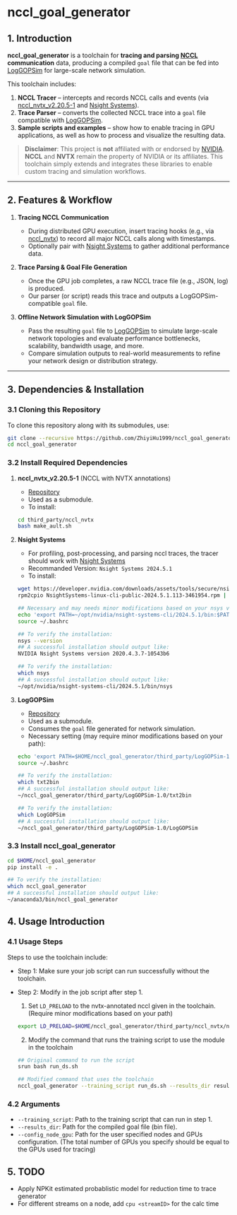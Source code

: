 # nccl_goal_generator

## 1. Introduction

**nccl_goal_generator** is a toolchain for **tracing and parsing [NCCL](https://github.com/NVIDIA/nccl) communication** data, producing a compiled `goal` file that can be fed into [LogGOPSim](https://github.com/spcl/LogGOPSim) for large-scale network simulation.

This toolchain includes:

1. **NCCL Tracer** – intercepts and records NCCL calls and events (via [nccl_nvtx_v2.20.5-1](https://github.com/ZhiyiHu1999/nccl_nvtx_v2.20.5-1) and [Nsight Systems](https://developer.nvidia.com/nsight-systems)).
2. **Trace Parser** – converts the collected NCCL trace into a `goal` file compatible with [LogGOPSim](https://github.com/spcl/LogGOPSim).
3. **Sample scripts and examples** – show how to enable tracing in GPU applications, as well as how to process and visualize the resulting data.

> **Disclaimer**: This project is **not** affiliated with or endorsed by [NVIDIA](https://www.nvidia.com/).
> **NCCL** and **NVTX** remain the property of NVIDIA or its affiliates.
> This toolchain simply extends and integrates these libraries to enable custom tracing and simulation workflows.

---

## 2. Features & Workflow

1. **Tracing NCCL Communication**

   - During distributed GPU execution, insert tracing hooks (e.g., via [nccl_nvtx](https://github.com/ZhiyiHu1999/nccl_nvtx_v2.20.5-1)) to record all major NCCL calls along with timestamps.
   - Optionally pair with [Nsight Systems](https://developer.nvidia.com/nsight-systems) to gather additional performance data.
2. **Trace Parsing & Goal File Generation**

   - Once the GPU job completes, a raw NCCL trace file (e.g., JSON, log) is produced.
   - Our parser (or script) reads this trace and outputs a LogGOPSim-compatible `goal` file.
3. **Offline Network Simulation with LogGOPSim**

   - Pass the resulting `goal` file to [LogGOPSim](https://github.com/spcl/LogGOPSim) to simulate large-scale network topologies and evaluate performance bottlenecks, scalability, bandwidth usage, and more.
   - Compare simulation outputs to real-world measurements to refine your network design or distribution strategy.

---

## 3. Dependencies & Installation

### 3.1 Cloning this Repository

To clone this repository along with its submodules, use:

```bash
git clone --recursive https://github.com/ZhiyiHu1999/nccl_goal_generator
cd nccl_goal_generator
```

### 3.2 Install Required Dependencies

1. **nccl_nvtx_v2.20.5-1** (NCCL with  NVTX annotations)

   - [Repository](https://github.com/ZhiyiHu1999/nccl_nvtx_v2.20.5-1)
   - Used as a submodule.
   - To install:

   ```bash
   cd third_party/nccl_nvtx
   bash make_ault.sh
   ```
2. **Nsight Systems**

    - For profiling, post-processing, and parsing nccl traces, the tracer should work with [Nsight Systems](https://developer.nvidia.com/nsight-systems)
    - Recommanded Version: `Nsight Systems 2024.5.1`
    - To install:

    ```bash
    wget https://developer.nvidia.com/downloads/assets/tools/secure/nsight-systems/2024_5/NsightSystems-linux-cli-public-2024.5.1.113-3461954.rpm
    rpm2cpio NsightSystems-linux-cli-public-2024.5.1.113-3461954.rpm | cpio -idmv

    ## Necessary and may needs minor modifications based on your nsys version:
    echo 'export PATH=~/opt/nvidia/nsight-systems-cli/2024.5.1/bin:$PATH' >> ~/.bashrc
    source ~/.bashrc

    ## To verify the installation:
    nsys --version
    ## A successful installation should output like:
    NVIDIA Nsight Systems version 2020.4.3.7-10543b6

    ## To verify the installation:
    which nsys
    ## A successful installation should output like:
    ~/opt/nvidia/nsight-systems-cli/2024.5.1/bin/nsys
    ```
3. **LogGOPSim**

   - [Repository](https://github.com/spcl/LogGOPSim)
   - Used as a submodule.
   - Consumes the `goal` file generated for network simulation.
   - Necessary setting (may require minor modifications based on your path):
   ```bash
   echo 'export PATH=$HOME/nccl_goal_generator/third_party/LogGOPSim-1.1:$PATH' >> ~/.bashrc
   source ~/.bashrc

   ## To verify the installation:
   which txt2bin
   ## A successful installation should output like:
   ~/nccl_goal_generator/third_party/LogGOPSim-1.0/txt2bin

   ## To verify the installation:
   which LogGOPSim 
   ## A successful installation should output like:
   ~/nccl_goal_generator/third_party/LogGOPSim-1.0/LogGOPSim
   ```

### 3.3 Install nccl_goal_generator
   ```bash
   cd $HOME/nccl_goal_generator
   pip install -e .

   ## To verify the installation:
   which nccl_goal_generator 
   ## A successful installation should output like:
   ~/anaconda3/bin/nccl_goal_generator
   ```

## 4. Usage Introduction

### 4.1 Usage Steps

Steps to use the toolchain include:

- Step 1: Make sure your job script can run successfully without the toolchain.

- Step 2: Modify in the job script after step 1.
   1. Set `LD_PRELOAD` to the nvtx-annotated nccl given in the toolchain. (Require minor modifications based on your path)
   ```bash
   export LD_PRELOAD=$HOME/nccl_goal_generator/third_party/nccl_nvtx/nccl/build/lib/libnccl.so
   ```
   2. Modify the command that runs the training script to use the module in the toolchain
   ```bash
   ## Original command to run the script
   srun bash run_ds.sh

   ## Modified command that uses the toolchain
   nccl_goal_generator --training_script run_ds.sh --results_dir results --config_node_gpu node_gpu_config.yaml
   ```

### 4.2 Arguments
- `--training_script`: Path to the training script that can run in step 1.
- `--results_dir`: Path for the compiled goal file (bin file).
- `--config_node_gpu`: Path for the user specified nodes and GPUs configuration. (The total number of GPUs you specify should be equal to the GPUs used for tracing)

## 5. TODO
- Apply NPKit estimated probablistic model for reduction time to trace generator
- For different streams on a node, add `cpu <streamID>` for the calc time